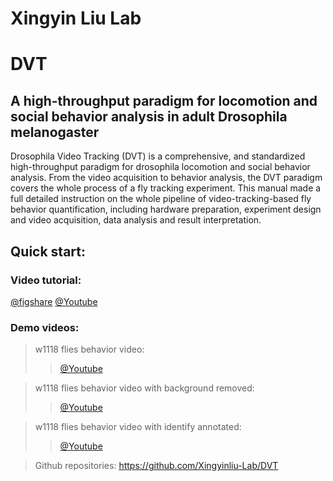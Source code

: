 # Xingyin Liu Lab
# DVT
## A high-throughput paradigm for locomotion and social behavior analysis in adult Drosophila melanogaster
Drosophila Video Tracking (DVT) is a comprehensive, and standardized high-throughput paradigm for drosophila locomotion and social behavior analysis. From the video acquisition to behavior analysis, the DVT paradigm covers the whole process of a fly tracking experiment. This manual made a full detailed instruction on the whole pipeline of video-tracking-based fly behavior quantification, including hardware preparation, experiment design and video acquisition, data analysis and result interpretation.

## Quick start:
### Video tutorial: 
[@figshare](https://figshare.com/articles/media/DVT_protocol_v1_0_20221013/21325701)
[@Youtube](https://youtu.be/LsdizdKKhrQ)

### Demo videos:
> w1118 flies behavior video:
>> [@Youtube](https://youtu.be/GN9cKaYkeu8)  


> w1118 flies behavior video with background removed:
>> [@Youtube](https://youtu.be/Qva7o2YA_AQ)


> w1118 flies behavior video with identify annotated:
>> [@Youtube](https://youtu.be/z7oV6d0CIHY)


> Github repositories: https://github.com/Xingyinliu-Lab/DVT 


